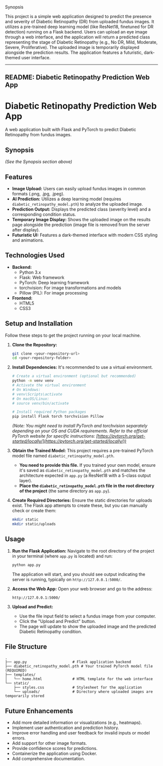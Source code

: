 

 Synopsis

This project is a simple web application designed to predict the presence and severity of Diabetic Retinopathy (DR) from uploaded fundus images. 
It utilizes a pre-trained deep learning model (like ResNet18, finetuned for DR detection) running on a Flask backend. 
Users can upload an eye image through a web interface, and the application will return a predicted class representing the stage of Diabetic Retinopathy (e.g., No DR, Mild, Moderate, Severe, Proliferative). 
The uploaded image is temporarily displayed alongside the prediction results. The application features a futuristic, dark-themed user interface.

---

## README: Diabetic Retinopathy Prediction Web App

# Diabetic Retinopathy Prediction Web App

A web application built with Flask and PyTorch to predict Diabetic Retinopathy from fundus images.

## Synopsis

*(See the Synopsis section above)*

## Features

* **Image Upload:** Users can easily upload fundus images in common formats (.png, .jpg, .jpeg).
* **AI Prediction:** Utilizes a deep learning model (requires `diabetic_retinopathy_model.pth`) to analyze the uploaded image.
* **Prediction Output:** Displays the predicted class (severity level) and a corresponding condition status.
* **Temporary Image Display:** Shows the uploaded image on the results page alongside the prediction (image file is removed from the server after display).
* **Futuristic UI:** Features a dark-themed interface with modern CSS styling and animations.

## Technologies Used

* **Backend:**
    * Python 3.x
    * Flask: Web framework
    * PyTorch: Deep learning framework
    * torchvision: For image transformations and models
    * Pillow (PIL): For image processing
* **Frontend:**
    * HTML5
    * CSS3

## Setup and Installation

Follow these steps to get the project running on your local machine.

1.  **Clone the Repository:**
    ```bash
    git clone <your-repository-url>
    cd <your-repository-folder>
    ```

2.  **Install Dependencies:**
    It's recommended to use a virtual environment.
    ```bash
    # Create a virtual environment (optional but recommended)
    python -m venv venv
    # Activate the virtual environment
    # On Windows:
    # venv\Scripts\activate
    # On macOS/Linux:
    # source venv/bin/activate

    # Install required Python packages
    pip install Flask torch torchvision Pillow
    ```
    *(Note: You might need to install PyTorch and torchvision separately depending on your OS and CUDA requirements. Refer to the official PyTorch website for specific instructions: [https://pytorch.org/get-started/locally/](https://pytorch.org/get-started/locally/))*

3.  **Obtain the Trained Model:**
    This project requires a pre-trained PyTorch model file named `diabetic_retinopathy_model.pth`.
    * **You need to provide this file.** If you trained your own model, ensure it's saved as `diabetic_retinopathy_model.pth` and matches the architecture expected in `app.py` (a ResNet18 with a 5-class output layer).
    * **Place the `diabetic_retinopathy_model.pth` file in the root directory of the project** (the same directory as `app.py`).

4.  **Create Required Directories:**
    Ensure the static directories for uploads exist. The Flask app attempts to create these, but you can manually check or create them:
    ```bash
    mkdir static
    mkdir static/uploads
    ```

## Usage

1.  **Run the Flask Application:**
    Navigate to the root directory of the project in your terminal (where `app.py` is located) and run:
    ```bash
    python app.py
    ```
    The application will start, and you should see output indicating the server is running, typically on `http://127.0.0.1:5000/`.

2.  **Access the Web App:**
    Open your web browser and go to the address:
    ```
    http://127.0.0.1:5000/
    ```

3.  **Upload and Predict:**
    * Use the file input field to select a fundus image from your computer.
    * Click the "Upload and Predict" button.
    * The page will update to show the uploaded image and the predicted Diabetic Retinopathy condition.

## File Structure

```
.
├── app.py                     # Flask application backend
├── diabetic_retinopathy_model.pth # Your trained PyTorch model file (REQUIRED)
├── templates/
│   └── home.html              # HTML template for the web interface
└── static/
    ├── styles.css             # Stylesheet for the application
    └── uploads/               # Directory where uploaded images are temporarily stored
```

## Future Enhancements

* Add more detailed information or visualizations (e.g., heatmaps).
* Implement user authentication and prediction history.
* Improve error handling and user feedback for invalid inputs or model errors.
* Add support for other image formats.
* Provide confidence scores for predictions.
* Containerize the application using Docker.
* Add comprehensive documentation.

